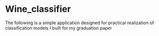# Wine_classifier
The following is a simple application designed for practical realization of classification models I built for my graduation paper
